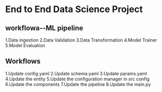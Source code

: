 # End to End Data Science Project

## workflowa--ML pipeline

1.Data ingestion
2.Data Validation
3.Data Transformation
4.Model Trainer
5.Model Evaluation

## Workflows

1.Update config.yaml
2.Update schema.yaml
3.Update params.yaml
4.Update the entity
5.Update the configuration manager in src config
6.Update the components
7.Update the pipeline
8.Update the main.py


